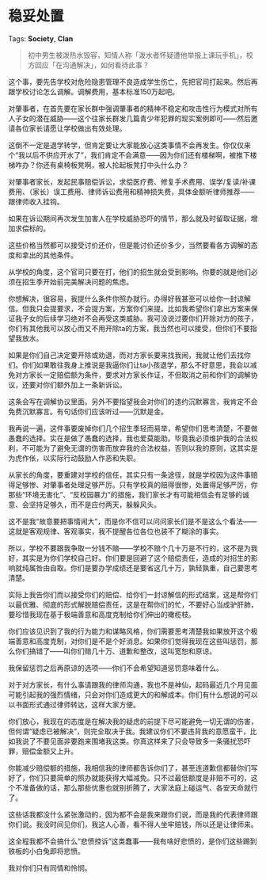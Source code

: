 # 稳妥处置

Tags: **Society**, **Clan**

> 初中男生被泼热水毁容，知情人称「泼水者怀疑遭他举报上课玩手机」，校方回应「在沟通解决」，如何看待此事？



这个事，要先告学校对危险隐患管理不良造成学生伤亡，先把官司打起来。然后再跟学校讨论怎么调解。调解费用，基本标准150万起吧。

对肇事者，在首先要在家长群中强调肇事者的精神不稳定和攻击性行为模式对所有人子女的潜在威胁——这个往家长群发几篇青少年犯罪的现实案例即可——然后邀请各位家长请愿让学校做出有效处理。

这倒不一定是退学转学，但肯定要让大家能放心这类事情不会再发生。你仅仅来个“我以后不供应开水了”，我们肯定不会满意——因为你们还有楼梯啊，被推下楼梯咋办？你还有桌椅板凳啊，被人抡起板凳打中头什么办？

对肇事者家长，发起民事赔偿诉讼，求偿医疗费、修复手术费用、误学/复读/补课费用、（家长）误工费用、律师诉讼费用和精神损失费，具体金额听律师推荐——跟律师收入挂钩。

如果在诉讼期间再次发生加害人在学校威胁恐吓的情节，那么就及时留取证据，增加求偿标的。

这些价格当然都可以接受讨价还价，但是能讨价还价多少，当然要看各方调解的态度和拿出的其他条件。

从学校的角度，这个官司只要在打，他们的招生就会受到影响。你要的就是他们必须在招生季开始前完美解决问题的焦虑。

你想解决，很容易，我提什么条件你照办就行。办得好我甚至可以给你一封谅解信。但我只会提要求，不会提方案，方案你们来提。比如我希望你们拿出方案来保证我子女的后续学习绝对不会再受这类威胁。我可没说过要你们开除对方的孩子，你们有其他我可以放心而又不用开除ta的方案，我当然也可以接受，但你们不要指望我放水。

如果是你们自己决定要开除或劝退，而对方家长要来找我闹，我就让他们去找你们。你们如果敢往我身上推说是我逼你们让ta小孩退学，那么不好意思，我会以减免对方家长一定赔偿额为条件，要求对方家长作证，不但取消之前和你们的调解协议，还要对你们额外加上一条新诉讼。

这条会写在调解协议里面。另外不要指望我会对你们的违约沉默寡言，我肯定不会免费沉默寡言。有句话你们应该听过——沉默是金。

我再说一遍，这件事要废掉你们几个招生季轻而易举，希望你们思考清楚，不要做愚蠢的选择。实在是做了愚蠢的选择，我也爱莫能助。毕竟我必须维护我的合法权利，不可能为了避免无谓的伤害而放弃我的合法权益，否则以我的原则，这其实是为虎作伥，以实际行动鼓励人作恶和失职。

从家长的角度，要重建对学校的信任，其实只有一条途径，就是学校因为这件事赔得足够惨、对肇事者处理足够严厉。只有学校真的赔得很惨，处置得足够严厉，你那些“环境无害化”、“反校园暴力”的措施，我们家长才有可能相信会有足够的诚意、会坚持足够久，而不是应付两天，躲躲风头。

这不是我“故意要把事情闹大”，而是你不信可以问问家长们是不是这么个看法——这就是客观规律、客观事实，我不提醒各位各位也装不了糊涂的事实。

所以，学校不要跟我争取一分钱不赔——学校不赔个几十万是不行的，这不是为我好，其实是为你们学校自己好。你们要是回避了这个赔偿责任，造成的对招生的影响就纯属咎由自取。你们是要办学成绩还是要省这几十万，孰轻孰重，自己要思考清楚。

实际上我告你们而以接受你们的赔偿、给你们一封谅解信的形式结案，这是帮你们以最优雅、彻底的形式解脱赔偿责任，这是在帮你们的忙，不要好心当成驴肝肺，要珍惜我现在基于极端善意和高度克制给你们伸出的橄榄枝。

你们应该见识到了我的行为能力和谋略风格，你们需要思考清楚我如果放开这个极端善意和高度克制，对你们是不是个好消息。如果你们觉得我现在这些叫惩罚，那么你们搞错了——叫你们赔几十万、道歉和整改，这叫宽恕和原谅。

我保留惩罚之后再原谅的选项——你们不会希望知道惩罚意味着什么。

  


对于对方家长，有什么事请跟我的律师沟通，我也不是神仙，起码最近几个月见面可能引起我的强烈情绪，只会对你们造成更大的和解成本。你们有什么想说的可以以书面形式通过律师转达，这样大家方便。

你们放心，我现在的态度是在解决我的疑虑的前提下尽可能避免一切无谓的伤害，但何谓“疑虑已被解决”，则完全取决于我。我建议你们不要违背我的意愿蛮干，比如我说了不要见面非要跑来围堵我这类。你真这样来了只会导致多一条骚扰恐吓罪，赔偿金额又上升。

你能减少赔偿额的措施，我相信我的律师都告诉你们了，甚至连道歉信都替你们写好了，你们只要简单的照办就能获得大幅减免。只不过最低额度是非赔不可的，这个不准备做的话，那么那些优惠也就别折腾了，大家法庭上碰运气、各安天命就行了。

这些话我都没什么紧张激动的，因为都不会是我来跟你们说，而是我的代表律师跟你们说。我没时间见你们，我这人心善，看不得人坐牢赔钱，所以还是让律师来。

这全程我都不会搞什么“悲愤控诉”这类蠢事——我有啥好悲愤的，是你们这些踢到铁板的小白兔即将悲愤。

我对你们只有同情和怜悯。




